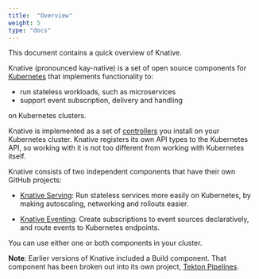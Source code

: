 ```yaml
---
title:  "Overview"
weight: 5
type: "docs"
---
```


This document contains a quick overview of Knative.

Knative (pronounced kay-native) is a set of open source components for [Kubernetes](https://kubernetes.io) that implements
functionality to:

* run stateless workloads, such as microservices
* support event subscription, delivery and handling 

on Kubernetes clusters.

Knative is implemented as a set of [controllers](https://kubernetes.io/docs/concepts/architecture/controller/) you install
on your Kubernetes cluster. Knative registers its own API types to the Kubernetes API, so working with it is not 
too different from working with Kubernetes itself.

Knative consists of two independent components that have their own GitHub projects:

* [Knative Serving](https://knative.dev/docs/serving/): Run stateless services more easily on Kubernetes, 
   by making autoscaling, networking and rollouts easier. 

* [Knative Eventing](https://knative.dev/docs/eventing/): Create subscriptions to event sources declaratively, 
   and route events to Kubernetes endpoints. 

You can use either one or both components in your cluster.

**Note**: Earlier versions of Knative included a Build component.  That component has been broken out into its own
project, [Tekton Pipelines](https://tekton.dev/).
